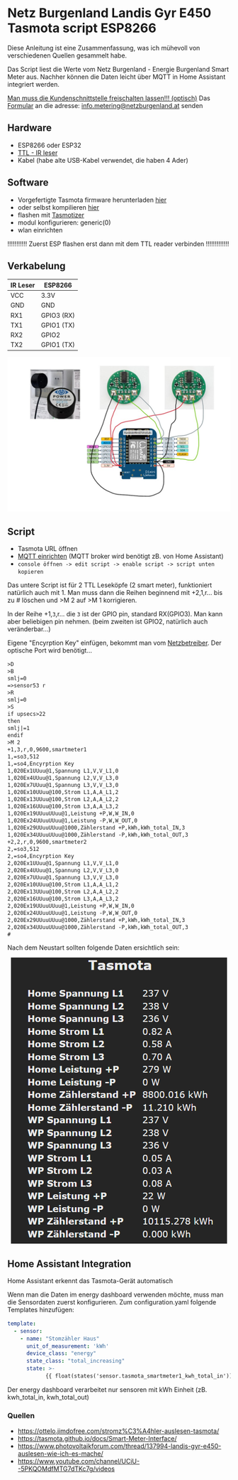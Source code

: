 # Netz Burgenland Landis Gyr E450 Tasmota script ESP8266
Diese Anleitung ist eine Zusammenfassung, was ich mühevoll von verschiedenen Quellen gesammelt habe.

Das Script liest die Werte vom Netz Burgenland - Energie Burgenland Smart Meter aus. Nachher können die Daten leicht über MQTT in Home Assistant integriert werden.

[Man muss die Kundenschnittstelle freischalten lassen!!! (optisch)](https://www.netzburgenland.at/kundenservice/smart-metering/smart-metering/kundenschnittstelle.html)
Das [Formular]() an die adresse: info.metering@netzburgenland.at senden
## Hardware
* ESP8266 oder ESP32
* [TTL - IR leser](https://www.amazon.de/dp/B0BPMVX4VW?psc=1&ref=ppx_yo2ov_dt_b_product_details)
* Kabel (habe alte USB-Kabel verwendet, die haben 4 Ader)
## Software
* Vorgefertigte Tasmota firmware herunterladen [hier](https://ottelo.jimdofree.com/stromz%C3%A4hler-auslesen-tasmota/)
* oder selbst kompilieren [hier](https://tasmota.github.io/docs/Smart-Meter-Interface/)
* flashen mit [Tasmotizer](https://github.com/tasmota/tasmotizer)
* modul konfigurieren: generic(0)
* wlan einrichten

!!!!!!!!!!! Zuerst ESP flashen erst dann mit dem TTL reader verbinden !!!!!!!!!!!!!
## Verkabelung
| IR Leser  | ESP8266      |
| ---------- | ------------ |
| VCC        | 3.3V         |
| GND        | GND          |
| RX1        | GPIO3 (RX)   |
| TX1        | GPIO1 (TX)   |
| RX2        | GPIO2        |
| TX2        | GPIO1 (TX)   |

<p align="center">
    <img src=https://github.com/ungip/smartmeter-burgenland/blob/main/wire.jpg>    
</p>

## Script
* Tasmota URL öffnen
* [MQTT einrichten](https://tasmota.github.io/docs/MQTT/) (MQTT broker wird benötigt zB. von Home Assistant)
* `console öffnen -> edit script -> enable script -> script unten kopieren`

Das untere Script ist für 2 TTL Leseköpfe (2 smart meter), funktioniert natürlich auch mit 1. Man muss dann die Reihen beginnend mit +2,1,r... bis zu # löschen und >M 2 auf >M 1 korrigieren.

In der Reihe +1,`3`,r... die `3` ist der GPIO pin, standard RX(GPIO3). Man kann aber beliebigen pin nehmen. (beim zweiten ist GPIO2, natürlich auch veränderbar...)

Eigene "Encyrption Key" einfügen, bekommt man vom [Netzbetreiber](https://www.netzburgenland.at/kundenservice/smart-metering/smart-metering/kundenschnittstelle.html). Der optische Port wird benötigt...


```
>D
>B
smlj=0
=>sensor53 r
>R
smlj=0
>S
if upsecs>22
then
smlj|=1
endif
>M 2
+1,3,r,0,9600,smartmeter1
1,=so3,512
1,=so4,Encyrption Key
1,020Ex1UUuu@1,Spannung L1,V,V_L1,0
1,020Ex4UUuu@1,Spannung L2,V,V_L3,0
1,020Ex7UUuu@1,Spannung L3,V,V_L3,0
1,020Ex10UUuu@100,Strom L1,A,A_L1,2
1,020Ex13UUuu@100,Strom L2,A,A_L2,2
1,020Ex16UUuu@100,Strom L3,A,A_L3,2
1,020Ex19UUuuUUuu@1,Leistung +P,W,W_IN,0
1,020Ex24UUuuUUuu@1,Leistung -P,W,W_OUT,0
1,020Ex29UUuuUUuu@1000,Zählerstand +P,kWh,kWh_total_IN,3
1,020Ex34UUuuUUuu@1000,Zählerstand -P,kWh,kWh_total_OUT,3
+2,2,r,0,9600,smartmeter2
2,=so3,512
2,=so4,Encyrption Key
2,020Ex1UUuu@1,Spannung L1,V,V_L1,0
2,020Ex4UUuu@1,Spannung L2,V,V_L3,0
2,020Ex7UUuu@1,Spannung L3,V,V_L3,0
2,020Ex10UUuu@100,Strom L1,A,A_L1,2
2,020Ex13UUuu@100,Strom L2,A,A_L2,2
2,020Ex16UUuu@100,Strom L3,A,A_L3,2
2,020Ex19UUuuUUuu@1,Leistung +P,W,W_IN,0
2,020Ex24UUuuUUuu@1,Leistung -P,W,W_OUT,0
2,020Ex29UUuuUUuu@1000,Zählerstand +P,kWh,kWh_total_IN,3
2,020Ex34UUuuUUuu@1000,Zählerstand -P,kWh,kWh_total_OUT,3
#
```

Nach dem Neustart sollten folgende Daten ersichtlich sein:

<p align="center">
    <img src=https://github.com/ungip/smartmeter-burgenland/blob/main/tasmota.png>    
</p>

## Home Assistant Integration
Home Assistant erkennt das Tasmota-Gerät automatisch

Wenn man die Daten im energy dashboard verwenden möchte, muss man die Sensordaten zuerst konfigurieren. Zum configuration.yaml folgende Templates hinzufügen:

```yaml
template:
  - sensor:
    - name: "Stomzähler Haus"
      unit_of_measurement: 'kWh'
      device_class: "energy"
      state_class: "total_increasing"
      state: >-
            {{ float(states('sensor.tasmota_smartmeter1_kwh_total_in')) | round(3) }}
```
Der energy dashboard verarbeitet nur sensoren mit kWh Einheit (zB. kwh_total_in, kwh_total_out)

### Quellen
* https://ottelo.jimdofree.com/stromz%C3%A4hler-auslesen-tasmota/
* https://tasmota.github.io/docs/Smart-Meter-Interface/
* https://www.photovoltaikforum.com/thread/137994-landis-gyr-e450-auslesen-wie-ich-es-mache/
* https://www.youtube.com/channel/UCiU--5PKQOMdfMTG7dTKc7g/videos

